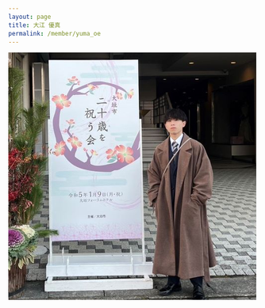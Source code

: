 ```yaml
---
layout: page
title: 大江 優真
permalink: /member/yuma_oe
---
```


![写真](/assets/img/members/yuma_oe.jpg "大江")
